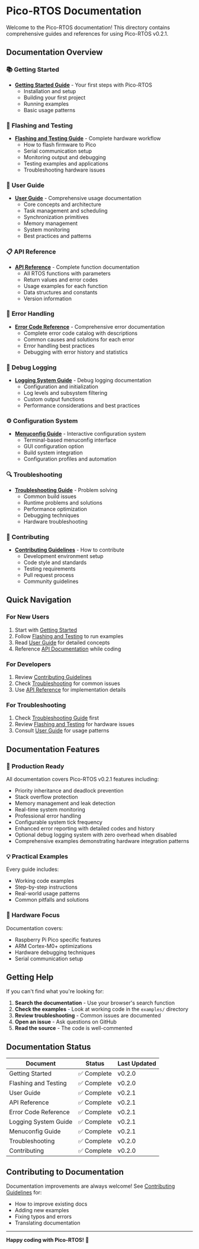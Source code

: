 # Pico-RTOS Documentation

Welcome to the Pico-RTOS documentation! This directory contains comprehensive guides and references for using Pico-RTOS v0.2.1.

## Documentation Overview

### 📚 **Getting Started**
- **[Getting Started Guide](getting_started.md)** - Your first steps with Pico-RTOS
  - Installation and setup
  - Building your first project
  - Running examples
  - Basic usage patterns

### 🔧 **Flashing and Testing**
- **[Flashing and Testing Guide](flashing_and_testing.md)** - Complete hardware workflow
  - How to flash firmware to Pico
  - Serial communication setup
  - Monitoring output and debugging
  - Testing examples and applications
  - Troubleshooting hardware issues

### 📖 **User Guide**
- **[User Guide](user_guide.md)** - Comprehensive usage documentation
  - Core concepts and architecture
  - Task management and scheduling
  - Synchronization primitives
  - Memory management
  - System monitoring
  - Best practices and patterns

### 📋 **API Reference**
- **[API Reference](api_reference.md)** - Complete function documentation
  - All RTOS functions with parameters
  - Return values and error codes
  - Usage examples for each function
  - Data structures and constants
  - Version information

### 🚨 **Error Handling**
- **[Error Code Reference](error_codes.md)** - Comprehensive error documentation
  - Complete error code catalog with descriptions
  - Common causes and solutions for each error
  - Error handling best practices
  - Debugging with error history and statistics

### 📝 **Debug Logging**
- **[Logging System Guide](logging_guide.md)** - Debug logging documentation
  - Configuration and initialization
  - Log levels and subsystem filtering
  - Custom output functions
  - Performance considerations and best practices

### ⚙️ **Configuration System**
- **[Menuconfig Guide](menuconfig_guide.md)** - Interactive configuration system
  - Terminal-based menuconfig interface
  - GUI configuration option
  - Build system integration
  - Configuration profiles and automation

### 🔍 **Troubleshooting**
- **[Troubleshooting Guide](troubleshooting.md)** - Problem solving
  - Common build issues
  - Runtime problems and solutions
  - Performance optimization
  - Debugging techniques
  - Hardware troubleshooting

### 🤝 **Contributing**
- **[Contributing Guidelines](contributing.md)** - How to contribute
  - Development environment setup
  - Code style and standards
  - Testing requirements
  - Pull request process
  - Community guidelines

## Quick Navigation

### For New Users
1. Start with [Getting Started](getting_started.md)
2. Follow [Flashing and Testing](flashing_and_testing.md) to run examples
3. Read [User Guide](user_guide.md) for detailed concepts
4. Reference [API Documentation](api_reference.md) while coding

### For Developers
1. Review [Contributing Guidelines](contributing.md)
2. Check [Troubleshooting](troubleshooting.md) for common issues
3. Use [API Reference](api_reference.md) for implementation details

### For Troubleshooting
1. Check [Troubleshooting Guide](troubleshooting.md) first
2. Review [Flashing and Testing](flashing_and_testing.md) for hardware issues
3. Consult [User Guide](user_guide.md) for usage patterns

## Documentation Features

### 🎯 **Production Ready**
All documentation covers Pico-RTOS v0.2.1 features including:
- Priority inheritance and deadlock prevention
- Stack overflow protection
- Memory management and leak detection
- Real-time system monitoring
- Professional error handling
- Configurable system tick frequency
- Enhanced error reporting with detailed codes and history
- Optional debug logging system with zero overhead when disabled
- Comprehensive examples demonstrating hardware integration patterns

### 💡 **Practical Examples**
Every guide includes:
- Working code examples
- Step-by-step instructions
- Real-world usage patterns
- Common pitfalls and solutions

### 🔧 **Hardware Focus**
Documentation covers:
- Raspberry Pi Pico specific features
- ARM Cortex-M0+ optimizations
- Hardware debugging techniques
- Serial communication setup

## Getting Help

If you can't find what you're looking for:

1. **Search the documentation** - Use your browser's search function
2. **Check the examples** - Look at working code in the `examples/` directory
3. **Review troubleshooting** - Common issues are documented
4. **Open an issue** - Ask questions on GitHub
5. **Read the source** - The code is well-commented

## Documentation Status

| Document | Status | Last Updated |
|----------|--------|--------------|
| Getting Started | ✅ Complete | v0.2.0 |
| Flashing and Testing | ✅ Complete | v0.2.0 |
| User Guide | ✅ Complete | v0.2.1 |
| API Reference | ✅ Complete | v0.2.1 |
| Error Code Reference | ✅ Complete | v0.2.1 |
| Logging System Guide | ✅ Complete | v0.2.1 |
| Menuconfig Guide | ✅ Complete | v0.2.1 |
| Troubleshooting | ✅ Complete | v0.2.0 |
| Contributing | ✅ Complete | v0.2.0 |

## Contributing to Documentation

Documentation improvements are always welcome! See [Contributing Guidelines](contributing.md) for:
- How to improve existing docs
- Adding new examples
- Fixing typos and errors
- Translating documentation

---

**Happy coding with Pico-RTOS!** 🚀